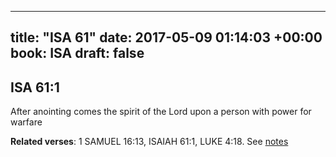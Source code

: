 
---
title: "ISA 61"
date: 2017-05-09 01:14:03 +00:00
book: ISA
draft: false
---

## ISA 61:1

After anointing comes the spirit of the Lord upon a person with power for warfare

**Related verses**: 1 SAMUEL 16:13, ISAIAH 61:1, LUKE 4:18. See [notes](https://my.bible.com/notes/2630973176704393828)

